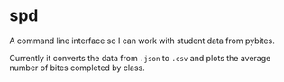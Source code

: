 # spd

A command line interface so I can work with student data from pybites.

Currently it converts the data from `.json` to `.csv` and plots the average number of bites completed by class.
